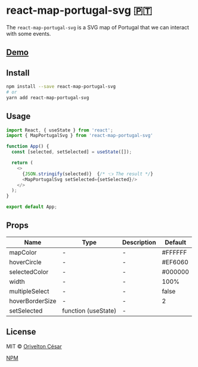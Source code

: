 # react-map-portugal-svg 🇵🇹       

The `react-map-portugal-svg` is a SVG map of Portugal that we can interact with some events.

## [Demo](https://orivelton.github.io/react-map-portugal-svg/?path=/docs/mapportugalsvg--default)




## Install

```bash
npm install --save react-map-portugal-svg
# or
yarn add react-map-portugal-svg
```

## Usage

```javascript
import React, { useState } from 'react';
import { MapPortugalSvg } from 'react-map-portugal-svg'

function App() {
  const [selected, setSelected] = useState([]);

  return (
    <>
      {JSON.stringify(selected)}  {/* 👈 The result */}
      <MapPortugalSvg setSelected={setSelected}/> 
    </>
  );
}

export default App;

```


## Props

| Name                 | Type              | Description | Default |
| -------------------- | ----------------- | ----------- | ------- |
| mapColor                 | -   | - | #FFFFFF |
| hoverCircle                 | -   | - | #EF6060 |
| selectedColor                 | -   | - | #000000 |
| width                 | -  | - | 100% |
| multipleSelect                 | -  | - | false |
| hoverBorderSize                 | -  | - | 2 |
| setSelected                 | function (useState)  | - |  |


## License

MIT © [Orivelton César](https://github.com/orivelton)

[NPM](https://www.npmjs.com/package/react-map-portugal-svg)
